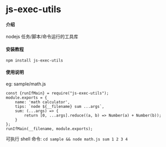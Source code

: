 # js-exec-utils

#### 介绍
nodejs 任务/脚本/命令运行的工具库

#### 安装教程

    npm install js-exec-utils

#### 使用说明

eg: sample/math.js
```
const {runIfMain} = require("js-exec-utils");
module.exports = {
    name: 'math calculator',
    tips: `node ${__filename} sum ...args`,
    sum: (...args) => {
        return [0, ...args].reduce((a, b) => Number(a) + Number(b));
    }
};
runIfMain(__filename, module.exports);
```

可执行 shell 命令: `cd sample && node math.js sum 1 2 3 4`
 